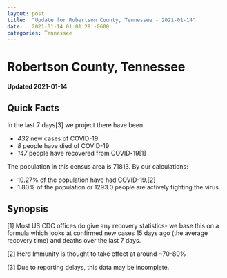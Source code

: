 ```yaml
---
layout: post
title:  "Update for Robertson County, Tennessee - 2021-01-14"
date:   2021-01-14 01:01:29 -0600
categories: Tennessee
---
```


# Robertson County, Tennessee
#### Updated 2021-01-14

## Quick Facts

In the last 7 days[3] we project there have been
- *432* new cases of COVID-19
- *8* people have died of COVID-19
- *147* people have recovered from COVID-19[1]

The population in this census area is 71813. By our calculations:
- 10.27% of the population have had COVID-19.[2]
- 1.80% of the population or 1293.0 people are actively fighting the virus.

## Synopsis




[1] Most US CDC offices do give any recovery statistics- we base this on a formula which looks at confirmed new cases
15 days ago (the average recovery time) and deaths over the last 7 days.

[2] Herd Immunity is thought to take effect at around ~70-80%

[3] Due to reporting delays, this data may be incomplete.
 
    